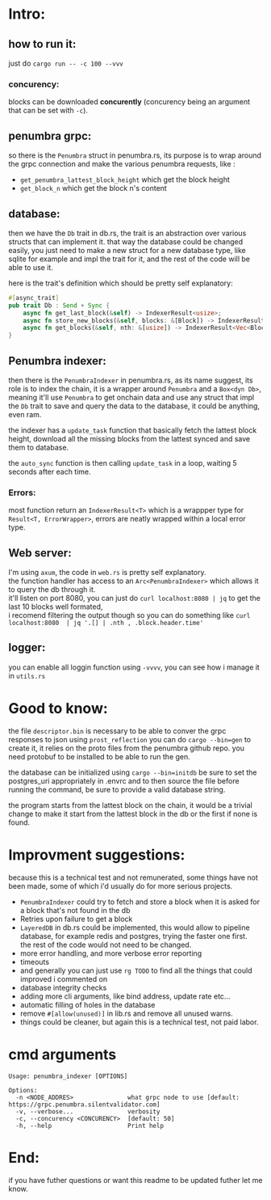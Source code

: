 # Intro:

## how to run it:

just do `cargo run -- -c 100 --vvv`

### concurency:

blocks can be downloaded **concurently** (concurency being an argument that can be set with `-c`).

## penumbra grpc:
so there is the `Penumbra` struct in penumbra.rs, its purpose is to wrap around the grpc connection and make the various
penumbra requests, like :

- `get_penumbra_lattest_block_height` which get the block height
- `get_block_n` which get the block n's content

## database:
then we have the `Db` trait in db.rs, the trait is an abstraction over various structs that can implement it.
that way the database could be changed easily, you just need to make a new struct for a new database type, like
sqlite for example and impl the trait for it, and the rest of the code will be able to use it.

here is the trait's definition which should be pretty self explanatory:

```rust
#[async_trait]
pub trait Db : Send + Sync {
    async fn get_last_block(&self) -> IndexerResult<usize>;
    async fn store_new_blocks(&self, blocks: &[Block]) -> IndexerResult<()>;
    async fn get_blocks(&self, nth: &[usize]) -> IndexerResult<Vec<Block>>;
}
```

## Penumbra indexer:
then there is the `PenumbraIndexer` in penumbra.rs, as its name suggest, its role is to index the chain, it is a wrapper
around `Penumbra` and a `Box<dyn Db>`, meaning it'll use `Penumbra` to get onchain data and use any struct that impl the `Db`
trait to save and query the data to the database, it could be anything, even ram.

the indexer has a `update_task` function that basically fetch the lattest block height, download all the missing blocks from the lattest synced
and save them to database.

the `auto_sync` function is then calling `update_task` in a loop, waiting 5 seconds after each time.

### Errors:

most function return an `IndexerResult<T>` which is a wrappper type for `Result<T, ErrorWrapper>`, errors are neatly wrapped within a local error type.

## Web server:

I'm using `axum`, the code in `web.rs` is pretty self explanatory.\
the function handler has access to an `Arc<PenumbraIndexer>` which allows it to query the db through it.\
it'll listen on port 8080, you can just do `curl localhost:8080 | jq` to get the last 10 blocks well formated,\
i recomend filtering the output though so you can do something like `curl localhost:8080  | jq '.[] | .nth , .block.header.time'`

## logger:

you can enable all loggin function using `-vvvv`, you can see how i manage it in `utils.rs`

# Good to know:

the file `descriptor.bin` is necessary to be able to conver the grpc responses to json using `prost_reflection`
you can do `cargo --bin=gen` to create it, it relies on the proto files from the penumbra github repo.
you need protobuf to be installed to be able to run the gen.

the database can be initialized using `cargo --bin=initdb` be sure to set the postgres_uri appropriately in .envrc and to then source the file before
running the command, be sure to provide a valid database string.

the program starts from the lattest block on the chain, it would be a trivial change to make it start from the lattest block in the db
or the first if none is found.

# Improvment suggestions:

because this is a technical test and not remunerated, some things have not been made, some of which i'd usually do for more serious projects.

- `PenumbraIndexer` could try to fetch and store a block when it is asked for a block that's not found in the db
- Retries upon failure to get a block
- `LayeredDB` in db.rs could be implemented, this would allow to pipeline database, for example redis and postgres, trying the faster one first.\
the rest of the code would not need to be changed.
- more error handling, and more verbose error reporting
- timeouts
- and generally you can just use `rg TODO` to find all the things that could improved i commented on
- database integrity checks
- adding more cli arguments, like bind address, update rate etc...
- automatic filling of holes in the database
- remove `#[allow(unused)]` in lib.rs and remove all unused warns.
- things could be cleaner, but again this is a technical test, not paid labor.

# cmd arguments

```
Usage: penumbra_indexer [OPTIONS]

Options:
  -n <NODE_ADDRES>               what grpc node to use [default: https://grpc.penumbra.silentvalidator.com]
  -v, --verbose...               verbosity
  -c, --concurency <CONCURENCY>  [default: 50]
  -h, --help                     Print help
```

# End:

if you have futher questions or want this readme to be updated futher let me know.
